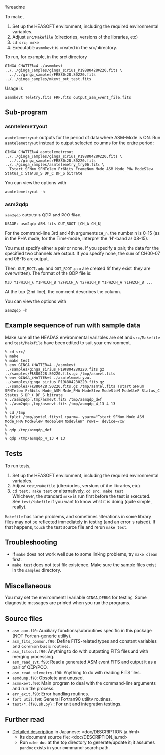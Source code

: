 %readme

To make,

1. Set up the HEASOFT environment, including the required environmental variables.
2. Adjust `src/Makefile` (directories, versions of the libraries, etc)
3. `cd src; make`
4. Executable `asmmkevt` is created in the src/ directory.

To run, for example, in the src/ directory

    GINGA_CHATTER=4 ./asmmkevt ../../ginga_samples/ginga_sirius_P198804280220.fits \
      ../../ginga_samples/FR880428.S0220.fits ../../ginga_samples/mkevt_out_test.fits

Usage is

    asmmkevt Teletry.fits FRF.fits output_asm_event_file.fits
    
## Sub-program ##

### asmtelemetryout ###

`asmtelemetryout` outputs for the period of data where ASM-Mode is ON. Run `asmtelemetryout` instead to output selected columns for the entire period:

    GINGA_CHATTER=4 asmtelemetryout ../../ginga_samples/ginga_sirius_P198804280220.fits \
      ../../ginga_samples/FR880428.S0220.fits ../../ginga_samples/asmtelemetry_try06.fits \
      Tstart SFNum SFNTelem Fr6bits FrameNum Mode_ASM Mode_PHA ModeSlew Status_C Status_S DP_C DP_S bitrate

You can view the options with

    asmtelemetryout -h

### asm2qdp ###

`asm2qdp` outputs a QDP and PCO files.

    USAGE: asm2qdp ASM.fits OUT_ROOT [CH_A CH_B]

For the command-line 3rd and 4th arguments `CH_n`, the number n is 0-15 (as in the PHA mode; for the Time-mode, interpret the 'H'-band as 08-15).

You must specify either a pair or none.  If you specify a pair, the data for the specified two channels are output.
If you specify none, the sum of CH00-07 and 08-15 are output.

Then, `OUT_ROOT.qdp` and `OUT_ROOT.pco` are created (if they exist, they are overwritten).
The format of the QDP file is:

    MJD Y1FW1CH_A Y1FW1CH_B Y2FW1CH_A Y2FW1CH_B Y1FW2CH_A Y1FW2CH_B ...

At the top (2nd line), the comment describes the column.

You can view the options with

    asm2qdp -h

## Example sequence of run with sample data ##

Make sure all the HEADAS environmental variables are set and `src/Makefile` and `test/Makefile` have been edited to suit your environment.

    % cd src/
    % make
    % make test
    % env GINGA_CHATTER=4 ./asmmkevt ../samples/ginga_sirius_P198804280220.fits.gz ../samples/FR880428.S0220.fits.gz /tmp/asmevt.fits
    % env GINGA_CHATTER=4 ./asmtelemetryout ../samples/ginga_sirius_P198804280220.fits.gz ../samples/FR880428.S0220.fits.gz /tmp/asmtel.fits Tstart SFNum SFNTelem Fr6bits Mode_ASM Mode_PHA ModeSlew ModeSleM ModeSleP Status_C Status_S DP_C DP_S bitrate
    % ./asm2qdp /tmp/asmevt.fits /tmp/asmqdp_def
    % ./asm2qdp /tmp/asmevt.fits /tmp/asmqdp_4_13 4 13
    %
    % cd /tmp
    % fplot /tmp/asmtel.fits+1 xparm=- yparm="Tstart SFNum Mode_ASM Mode_PHA ModeSlew ModeSleM ModeSleW" rows=- device=/xw
    %
    % qdp /tmp/asmqdp_def
    %
    % qdp /tmp/asmqdp_4_13 4 13

## Tests ##

To run tests,

1. Set up the HEASOFT environment, including the required environmental variables.
2. Adjust `test/Makefile` (directories, versions of the libraries, etc)
3. `cd test; make test` or alternatively, `cd src; make test`  
   Whichever, the standard `make` is run first before the test is executed.  
   See `test/Makefile` if you want to know what it is doing (quite simple, really).

`Makefile` has some problems, and sometimes alterations in some library files may not be reflected immediately in testing (and an error is raised). If that happens, `touch` the test source file and rerun `make test`.

## Troubleshooting ##

* If `make` does not work well due to some linking problems, try `make clean` first.
* `make test` does not test file existence. Make sure the sample files exist in the `samples` directory.

## Miscellaneous ##

You may set the environmental variable `GINGA_DEBUG` for testing.  Some diagnostic messages are printed when you run the programs.

## Source files ##

* `asm_aux.f90`: Auxiliary functions/subroutines specific in this package (NOT Fortran-generic utility).
* `asm_fits_common.f90`: Define FITS-related types and constant variables and common basic routines.
* `asm_fitsout.f90`: Anything to do with outputting FITS files and with merging processing.
* `asm_read_evt.f90`: Read a generated ASM event FITS and output it as a pair of QDP/PCO.
* `asm_read_telemetry.f90`: Anything to do with reading FITS files.
* `asmdump.f90`: Obsolete and unused.
* `asmmkevt.f90`: Main program to deal with the command-line arguments and run the process.
* `err_exit.f90`: Error handling routines.
* `fort_util.f90`: General Fortran90 utility routines.
* `test/*.{f90,sh,py}` : For unit and integration testings.

## Further read ##

* [Detailed description](doc/DESCRIPTION.ja.html) in Japanese: <doc/DESCRIPTION.ja.html>
  * Its document source file: <doc/DESCRIPTION.ja.md>
  * Run `make doc` at the top directory to generate/update it; it assumes `pandoc` exists in your command-search path.

